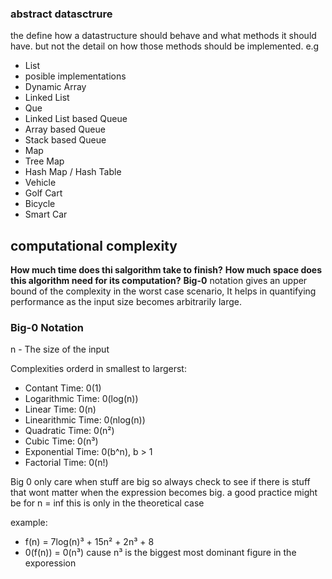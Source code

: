 ### abstract datasctrure
the define how a datastructure should behave and what methods it should have. but not the detail on how those methods should be implemented.
e.g
 - List
  - posible implementations
  - Dynamic Array
  - Linked List
 - Que
  - Linked List based Queue
  - Array based Queue
  - Stack based Queue
 - Map
  -  Tree Map
  - Hash Map / Hash Table
 - Vehicle
  - Golf Cart
  - Bicycle
  - Smart Car

## computational complexity
**How much time does thi salgorithm take to finish?**
**How much space does this algorithm need for its computation?**
**Big-0** notation gives an upper bound of the complexity in the worst case scenario, 
It helps in quantifying performance as the input size becomes arbitrarily large.
### Big-0 Notation
n - The size of the input

Complexities orderd in smallest to largerst:
 - Contant Time: 0(1)
 - Logarithmic Time: 0(log(n))
 - Linear Time: 0(n)
 - Linearithmic Time: 0(nlog(n))
 - Quadratic Time: 0(n²)
 - Cubic Time: 0(n³)
 - Exponential Time: 0(b^n), b > 1
 - Factorial Time: 0(n!)

Big 0 only care when stuff are big so always check to see if there is stuff that wont matter when the expression becomes big. 
a good practice might be for n = inf
this is only in the theoretical case

example: 
 - f(n) = 7log(n)³ + 15n² + 2n³ + 8
  - 0(f(n)) = 0(n³)
  cause n³ is the biggest most dominant figure in the exporession
